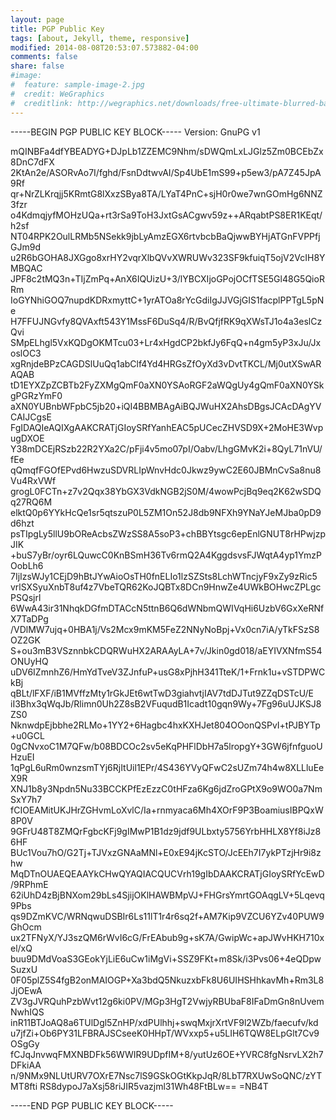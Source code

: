 ```yaml
---
layout: page
title: PGP Public Key
tags: [about, Jekyll, theme, responsive]
modified: 2014-08-08T20:53:07.573882-04:00
comments: false
share: false
#image:
#  feature: sample-image-2.jpg
#  credit: WeGraphics
#  creditlink: http://wegraphics.net/downloads/free-ultimate-blurred-background-pack/
---
```


-----BEGIN PGP PUBLIC KEY BLOCK-----
Version: GnuPG v1

mQINBFa4dfYBEADYG+DJpLb1ZZEMC9Nhm/sDWQmLxLJGlz5Zm0BCEbZx8DnC7dFX
2KtAn2e/ASORvAo7I/fghd/FsnDdtwvAI/Sp4UbE1mS99+p5ew3/pA7Z45JpA9Rf
qr+NrZLKrqjj5KRmtG8lXxzSBya8TA/LYaT4PnC+sjH0r0we7wnGOmHg6NNZ3fzr
o4KdmqjyfMOHzUQa+rt3rSa9ToH3JxtGsACgwv59z++ARqabtPS8ER1KEqt/h2sf
NT04RPK2OulLRMb5NSekk9jbLyAmzEGX6rtvbcbBaQjwwBYHjATGnFVPPfjGJm9d
u2R6bGOHA8JXGgo8xrHY2vqrXlbQVvXWRUWv323SF9kfuiqT5ojV2VcIH8YMBQAC
JPF8c2tMQ3n+TIjZmPq+AnX6IQUizU+3/lYBCXIjoGPojOCfTSE5Gl48G5QioRRm
IoGYNhiGOQ7nupdKDRxmyttC+1yrATOa8rYcGdiIgJJVGjGIS1facplPPTgL5pNe
H7FFUJNGvfy8QVAxft543Y1MssF6DuSq4/R/BvQfjfRK9qXWsTJ1o4a3eslCzQvi
SMpELhgl5VxKQDgOKMTcu03+Lr4xHgdCP2bkfJy6FqQ+n4gm5yP3xJu/JxoslOC3
xgRnjdeBPzCAGDSlUuQq1abClf4Yd4HRGsZfOyXd3vDvtTKCL/Mj0utXSwARAQAB
tD1EYXZpZCBTb2FyZXMgQmF0aXN0YSAoRGF2aWQgUy4gQmF0aXN0YSkgPGRzYmF0
aXN0YUBnbWFpbC5jb20+iQI4BBMBAgAiBQJWuHX2AhsDBgsJCAcDAgYVCAIJCgsE
FgIDAQIeAQIXgAAKCRATjGIoySRfYanhEAC5pUCecZHVSD9X+2MoHE3WvpugDXOE
Y38mDCEjRSzb22R2YXa2C/pFji4v5mo07pI/Oabv/LhgGMvK2i+8QyL71nVU/fEe
qQmqfFGOfEPvd6HwzuSDVRLIpWnvHdc0Jkwz9ywC2E60JBMnCvSa8nu8Vu4RxVWf
grogL0FCTn+z7v2Qqx38YbGX3VdkNGB2jS0M/4wowPcjBq9eq2K62wSDQq27RQ6M
elktQ0p6YYkHcQe1sr5qtszuP0L5ZM1On52J8db9NFXh9YNaYJeMJba0pD9d6hzt
psTIpgLy5llU9bOReAcbsZWzSS8A5soP3+chBBYtsgc6epEnlGNUT8rHPwjzpJIK
+buS7yBr/oyr6LQuwcC0KnBSmH36Tv6rmQ2A4KggdsvsFJWqtA4yp1YmzPOobLh6
7IjIzsWJy1CEjD9hBtJYwAioOsTH0fnELIo1lzSZSts8LchWTncjyF9xZy9zRic5
vrlSXSyuXnbT8uf4z7VbeTQR62KoJQBTx8DCn9HnwZe4UWkBOHwcZPLgcPSQsjrl
6WwA43ir31NhqkDGfmDTACcN5ttnB6Q6dWNbmQWIVqHi6UzbV6GxXeRNfX7TaDPg
/VDlMW7ujq+0HBA1j/Vs2Mcx9mKM5FeZ2NNyNoBpj+Vx0cn7iA/yTkFSzS8OZ2GK
S+ou3mB3VSznnbkCDQRWuHX2ARAAyLA+7v/Jkin0gd018/aEYIVXNfmS54ONUyHQ
uDV6IZmnhZ6/HmYdTveV3ZJnfuP+usG8xPjhH341TteK/1+Frnk1u+vSTDPWCkBj
qBLt/lFXF/iB1MVffzMty1rGkJEt6wtTwD3giahvtjIAV7tdDJTut9ZZqDSTcU/E
iI3Bhx3qWqJb/Rlimn0Uh2Z8sB2VFuqudB1Icadt10gqn9Wy+7Fg96uUJKSJ8ZS0
NknwdpEjbbhe2RLMo+1YY2+6Hagbc4hxKXHJet804OOonQSPvI+tPJBYTp+u0GCL
0gCNvxoC1M7QFw/b08BDCOc2sv5eKqPHFlDbH7a5lropgY+3GW6jfnfguoUHzuEI
1qPgL6uRm0wnzsmTYj6RjItUil1EPr/4S436YVyQFwC2sUZm74h4w8XLLluEeX9R
XNJ1b8y3Npdn5Nu33BCCKPfEzEzzC0tHFza6Kg6jdZroGPtX9o9WO0a7NmSxY7h7
fCIOEAMitUKJHrZGHvmLoXvlC/Ia+rnmyaca6Mh4XOrF9P3BoamiusIBPQxW8P0V
9GFrU48T8ZMQrFgbcKFj9gIMwP1B1dz9jdf9ULbxty5756YrbHHLX8Yf8iJz86HF
BUc1Vou7hO/G2Tj+TJVxzGNAaMNl+E0xE94jKcSTO/JcEEh7I7ykPTzjHr9i8zhw
MqDTnOUAEQEAAYkCHwQYAQIACQUCVrh19gIbDAAKCRATjGIoySRfYcEwD/9RPhmE
62iUhD4zBjBNXom29bLs4SjijOKlHAWBMpVJ+FHGrsYmrtGOAqgLV+5Lqevq9Pbs
qs9DZmKVC/WRNqwuDSBIr6Ls11lT1r4r6sq2f+AM7Kip9VZCU6YZv40PUW9GhOcm
ux2TFNyX/YJ3szQM6rWvI6cG/FrEAbub9g+sK7A/GwipWc+apJWvHKH710xel/xQ
buu9DMdVoaS3GEokYjLiE6uCw1iMgVi+SSZ9FKt+m8Sk/i3Pvs06+4eQDpwSuzxU
0F05plZ5S4fgB2onMAIOGP+Xa3bdQ5NkuzxbFk8U6UIHSHhkavMh+Rm3L8JjOEwA
ZV3gJVRQuhPzbWvt12g6ki0PV/MGp3HgT2VwjyRBUbaF8IFaDmGn8nUvemNwhIQS
inR11BTJoAQ8a6TUlDgl5ZnHP/xdPUlhhj+swqMxjrXrtVF9l2WZb/faecufv/kd
u7jfZi+Ob6PY31LFBRAJSCseeK0HHpT/WVxxp5+u5LIH6TQW8ELpGlt7Cv9OSgGy
fCJqJnvwqFMXNBDFk56WWIR9UDpfIM+8/yutUz6OE+YVRC8fgNsrvLX2h7DFkiAA
n/9NMx9NLUtURV7OXrE7Nsc7lS9GSkOGtKkpJqR/8LbT7RXUwSoQNC/zYTMT8fti
RS8dypoJ7aXsj58riJIR5vazjml31Wh48FtBLw==
=NB4T

-----END PGP PUBLIC KEY BLOCK-----
